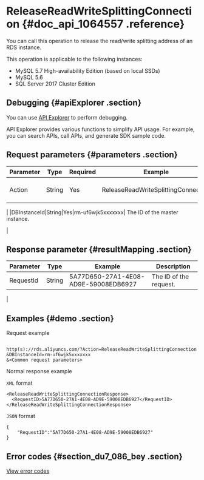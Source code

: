 # ReleaseReadWriteSplittingConnection {#doc_api_1064557 .reference}

You can call this operation to release the read/write splitting address of an RDS instance.

This operation is applicable to the following instances:

-   MySQL 5.7 High-availability Edition \(based on local SSDs\)
-   MySQL 5.6
-   SQL Server 2017 Cluster Edition

## Debugging {#apiExplorer .section}

You can use [API Explorer](https://api.aliyun.com/#product=Rds&api=ReleaseReadWriteSplittingConnection) to perform debugging.

API Explorer provides various functions to simplify API usage. For example, you can search APIs, call APIs, and generate SDK sample code.

## Request parameters {#parameters .section}

|Parameter|Type|Required|Example|Description|
|---------|----|--------|-------|-----------|
|Action|String|Yes|ReleaseReadWriteSplittingConnection| The operation that you want to perform. Set the value to **ReleaseReadWriteSplittingConnection**.

 |
|DBInstanceId|String|Yes|rm-uf6wjk5xxxxxxx| The ID of the master instance.

 |

## Response parameter {#resultMapping .section}

|Parameter|Type|Example|Description|
|---------|----|-------|-----------|
|RequestId|String|5A77D650-27A1-4E08-AD9E-59008EDB6927| The ID of the request.

 |

## Examples {#demo .section}

Request example

``` {#request_demo}

http(s)://rds.aliyuncs.com/?Action=ReleaseReadWriteSplittingConnection
&DBInstanceId=rm-uf6wjk5xxxxxxx
&<Common request parameters>
```

Normal response example

`XML` format

``` {#xml_return_success_demo}
<ReleaseReadWriteSplittingConnectionResponse>
  <RequestID>5A77D650-27A1-4E08-AD9E-59008EDB6927</RequestID>
</ReleaseReadWriteSplittingConnectionResponse>
```

`JSON` format

``` {#json_return_success_demo}
{
	"RequestID":"5A77D650-27A1-4E08-AD9E-59008EDB6927"
}
```

## Error codes {#section_du7_086_bey .section}

[View error codes](https://error-center.alibabacloud.com/status/product/Rds)

